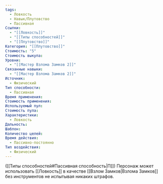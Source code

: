 ```yaml
---
tags:
  - Ловкость
  - Навык/Плутовство
  - Пассивная
Ссылки:
  - "[[Ловкость]]"
  - "[[Типы способностей]]"
  - "[[Плутовство]]"
Категория: "[[Плутовство]]"
Стоимость: "5"
Стоимость выкупа: 
Уровни:
  - "[[Мастер Взлома Замков 2]]"
Связанные навыки:
  - "[[Мастер Взлома Замков 2]]"
Источник:
  - Физический
Тип способности:
  - Пассивная
Время применения: 
Стоимость применения: 
Используемый пул: 
Стоимость пула: 
Характеристики:
  - Ловкость
Дальность: 
Шаблон: 
Количество целей: 
Время действия:
  - Пассивно-постоянно
Тип воздействия:
  - Физический
---
```

([[Типы способностей#Пассивная способность|П]]) Персонаж может использовать [[Ловкость]] в качестве [[Взлом Замков|Взлома Замков]] без инструментов не испытывая никаких штрафов. 